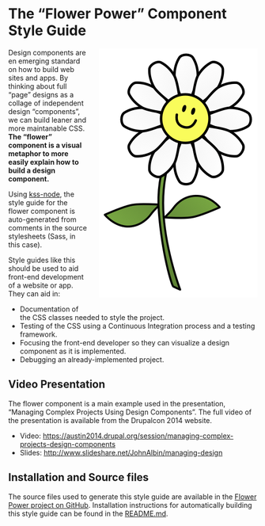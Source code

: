 # The “Flower Power” Component Style Guide

<img src="images/flower.png" alt="The fully rendered Flower component" style="float: right; margin: 0 0 20px 20px">

Design components are en emerging standard on how to build web sites and apps. By thinking about full “page” designs as a collage of independent design “components”, we can build leaner and more maintanable CSS. **The “flower” component is a visual metaphor to more easily explain how to build a design component.**

Using [kss-node](https://github.com/hughsk/kss-node), the style guide for the flower component is auto-generated from comments in the source stylesheets (Sass, in this case).

Style guides like this should be used to aid front-end development of a website or app. They can aid in:

* Documentation of the CSS classes needed to style the project.
* Testing of the CSS using a Continuous Integration process and a testing framework.
* Focusing the front-end developer so they can visualize a design component as it is implemented.
* Debugging an already-implemented project.

## Video Presentation

The flower component is a main example used in the presentation, “Managing Complex Projects Using Design Components”. The full video of the presentation is available from the Drupalcon 2014 website.

* Video: https://austin2014.drupal.org/session/managing-complex-projects-design-components
* Slides: http://www.slideshare.net/JohnAlbin/managing-design

## Installation and Source files

The source files used to generate this style guide are available in the [Flower Power project on GitHub](https://github.com/JohnAlbin/flower-power). Installation instructions for automatically building this style guide can be found in the [README.md](https://github.com/JohnAlbin/flower-power/blob/master/README.md).
